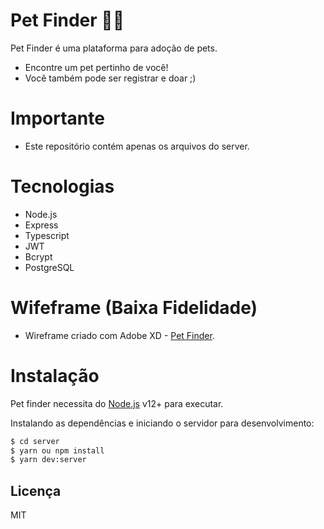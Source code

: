# Pet Finder 🐶🐱

Pet Finder é uma plataforma para adoção de pets.

  - Encontre um pet pertinho de você!
  - Você também pode ser registrar e doar ;)

# Importante

  - Este repositório contém apenas os arquivos do server.

# Tecnologias
  - Node.js
  - Express
  - Typescript
  - JWT
  - Bcrypt
  - PostgreSQL

# Wifeframe (Baixa Fidelidade)
- Wireframe criado com Adobe XD  - [Pet Finder](https://xd.adobe.com/view/ac3d7997-9131-41b1-af81-e1e4116b54f4-f96e/?fullscreendejs.org/).

# Instalação

Pet finder necessita do  [Node.js](https://nodejs.org/) v12+ para executar.

Instalando as dependências e iniciando o servidor para desenvolvimento:

```sh
$ cd server
$ yarn ou npm install
$ yarn dev:server
```
Licença
----

MIT

